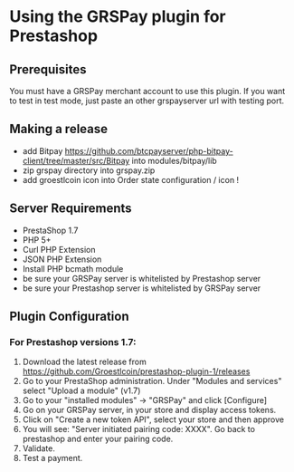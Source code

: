 # Using the GRSPay plugin for Prestashop

## Prerequisites
You must have a GRSPay merchant account to use this plugin.
If you want to test in test mode, just paste an other grspayserver url with testing port.

## Making a release
* add Bitpay https://github.com/btcpayserver/php-bitpay-client/tree/master/src/Bitpay into modules/bitpay/lib
* zip grspay directory into grspay.zip
* add groestlcoin icon into Order state configuration / icon !


## Server Requirements

+ PrestaShop 1.7
+ PHP 5+
+ Curl PHP Extension
+ JSON PHP Extension
+ Install PHP bcmath module
+ be sure your GRSPay server is whitelisted by Prestashop server
+ be sure your Prestashop server is whitelisted by GRSPay server

## Plugin Configuration

### For Prestashop versions 1.7:
1. Download the latest release from https://github.com/Groestlcoin/prestashop-plugin-1/releases
2. Go to your PrestaShop administration. Under "Modules and services" select "Upload a module" (v1.7)
3. Go to your "installed modules" -> "GRSPay" and click [Configure]<br />
4. Go on your GRSPay server, in your store and display access tokens.
5. Click on "Create a new token API", select your store and then approve
6. You will see: "Server initiated pairing code: XXXX". Go back to prestashop and enter your pairing code.
7. Validate.
8. Test a payment.
